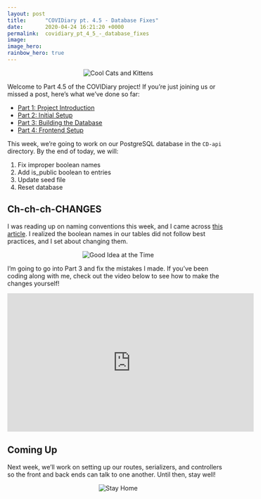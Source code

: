 ```yaml
---
layout: post
title:      "COVIDiary pt. 4.5 - Database Fixes"
date:       2020-04-24 16:21:20 +0000
permalink:  covidiary_pt_4_5_-_database_fixes
image:
image_hero:
rainbow_hero: true
---
```



<center>
<img alt="Cool Cats and Kittens" src="https://media.giphy.com/media/RGixkYkOKdWATSReHt/source.gif">
</center>

Welcome to Part 4.5 of the COVIDiary project! If you’re just joining us or missed a post, here’s what we’ve done so far:



*   [Part 1: Project Introduction](https://www.codewitch.dev/covidiary_-_a_rails_react_project)
*   [Part 2: Initial Setup](https://www.codewitch.dev/covidiary_part_2_-_initial_setup)
*   [Part 3: Building the Database](https://www.codewitch.dev/covidiary_pt_3_-_building_the_database)
*   [Part 4: Frontend Setup](https://www.codewitch.dev/covidiary_pt_4_-_frontend_setup)

This week, we’re going to work on our PostgreSQL database in the `CD-api` directory. By the end of today, we will:



1. Fix improper boolean names
2. Add is_public boolean to entries
3. Update seed file
4. Reset database


## Ch-ch-ch-CHANGES

I was reading up on naming conventions this week, and I came across [this article](https://dev.to/michi/tips-on-naming-boolean-variables-cleaner-code-35ig). I realized the boolean names in our tables did not follow best practices, and I set about changing them.

<center>
<img alt="Good Idea at the Time" src="https://media.giphy.com/media/gKGzjtXVrVPIsgbREz/source.gif">
</center>

I’m going to go into Part 3 and fix the mistakes I made. If you’ve been coding along with me, check out the video below to see how to make the changes yourself!

<center>
<iframe width="560" height="315" src="https://www.youtube.com/embed/MVqeF7RTjAk" frameborder="0" allow="accelerometer; autoplay; encrypted-media; gyroscope; picture-in-picture" allowfullscreen></iframe>
</center>


## Coming Up

Next week, we’ll work on setting up our routes, serializers, and controllers so the front and back ends can talk to one another. Until then, stay well!

<center>
<img alt="Stay Home" src="https://media.giphy.com/media/lQ701BEcCllM2BOQpR/source.gif">
</center>
